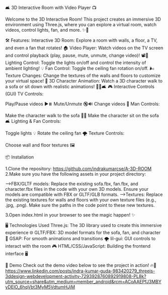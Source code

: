 🛋️ 3D Interactive Room with Video Player 📺

Welcome to the 3D Interactive Room! This project creates an immersive 3D environment using Three.js, where you can explore a virtual room, watch videos, control lights, fan, and more. ✨🌟

🛠️ Features:
Interactive 3D Room: Explore a room with walls, a floor, a TV, and even a fan that rotates! 🏠
Video Player: Watch videos on the TV screen and control playback (play, pause, mute, unmute, change video)! 📽️🎥
Lighting Control: Toggle the lights on/off and control the intensity of ambient lighting! 💡
Fan Control: Toggle the ceiling fan rotation on/off. 🌬️
Texture Changes: Change the textures of the walls and floors to customize your virtual space! 🎨
3D Character Animation: Watch a 3D character walk to a sofa or sit down with realistic animations! 🚶‍♂️🛋️
🎮 Interactive Controls (GUI)
TV Controls:

Play/Pause videos ▶️⏸️
Mute/Unmute 🔇🔊
Change videos 🔄
Man Controls:

Make the character walk to the sofa 🚶‍♂️
Make the character sit on the sofa 🛋️
Lighting & Fan Controls:

Toggle lights 💡
Rotate the ceiling fan 🌪️
Texture Controls:

Choose wall and floor textures 🖼️

📦 Installation

1.Clone the repository: https://github.com/indrakumarcse/A-3D-ROOM
2.Make sure you have the following assets in your project directory:

-->FBX/GLTF models: Replace the existing sofa.fbx, fan.fbx, and character.fbx files in the code with your own 3D models. Ensure your models are compatible with FBX or GLTF/GLB formats.
-->Textures: Replace the existing textures for walls and floors with your own texture files (e.g., .jpg, .png). Make sure the paths in the code point to these new textures.

3.Open index.html in your browser to see the magic happen! ✨

🖥️ Technologies Used
Three.js: The 3D library used to create this immersive experience 🌐
GLTF/FBX: 3D model formats for the sofa, fan, and character 🧸
GSAP: For smooth animations and transitions 🌪️
lil-gui: GUI controls to interact with the room 🎮
HTML/CSS/JavaScript: Building the frontend interface 🖥️

🎥 Demo
Check out the demo video below to see the project in action! 🔥👀
https://www.linkedin.com/posts/indra-kumar-guda-983420279_threejs-3ddesign-webdevelopment-activity-7293928760892919808-PL8k?utm_source=share&utm_medium=member_android&rcm=ACoAAEPfJ3MBYyDElO_6hqVbt3MyM5VdtumHJjM
